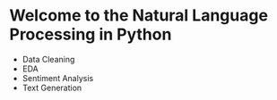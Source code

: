 # Welcome to the Natural Language Processing in Python

- Data Cleaning
- EDA
- Sentiment Analysis
- Text Generation

